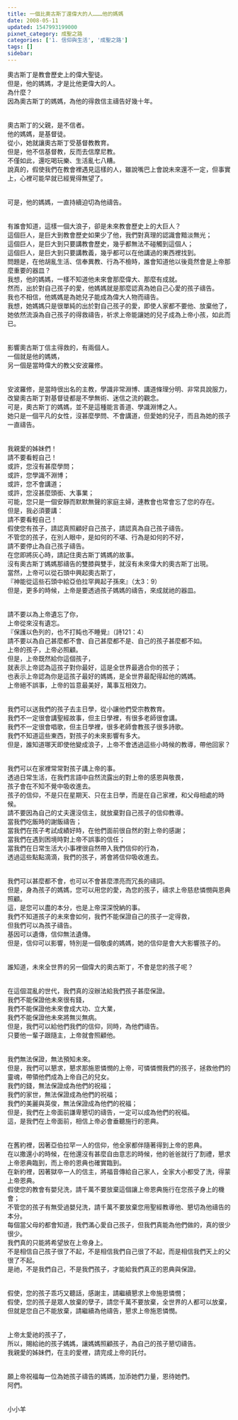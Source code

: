 ```yaml
---
title: 一個比奧古斯丁還偉大的人………他的媽媽
date: 2008-05-11
updated: 1547993199000
pixnet_category: 成聖之路
categories: ['1. 信仰與生活', '成聖之路']
tags: []
sidebar: 
---
```


<p>奧古斯丁是教會歷史上的偉大聖徒。<br/>但是，他的媽媽，才是比他更偉大的人。<br/><!--more-->為什麼？<br/>因為奧古斯丁的媽媽，為他的得救信主禱告好幾十年。<br/><br/><br/>奧古斯丁的父親，是不信者。<br/>他的媽媽，是基督徒。<br/>從小，她就讓奧古斯丁受基督教教育。<br/>但是，他不信基督教，反而去信摩尼教。<br/>不僅如此，還吃喝玩樂、生活亂七八糟。<br/>說真的，假使我們在教會裡遇見這樣的人，雖說嘴巴上會說未來還不一定，但事實上，心裡可能早就已經覺得無望了。<br/><br/><br/>可是，他的媽媽，一直持續迫切為他禱告。<br/><br/><br/>有誰會知道，這樣一個大浪子，卻是未來教會歷史上的大巨人？<br/>這個巨人，是巨大到教會歷史如果少了他，我們對真理的認識會黯淡無光；<br/>這個巨人，是巨大到只要講教會歷史，幾乎都無法不碰觸到這個人；<br/>這個巨人，是巨大到只要講教義，幾乎都可以在他講過的東西裡找到。<br/>問題是，在他胡亂生活、信奉異教、行為不檢時，誰會知道他以後竟然會是上帝那麼重要的器皿？<br/>我想，他的媽媽，一樣不知道他未來會那麼偉大、那麼有成就。<br/>然而，出於對自己孩子的愛，他媽媽就是那麼認真為她自己心愛的孩子禱告。<br/>我也不相信，他媽媽是為她兒子能成為偉大人物而禱告。<br/>我想，她媽媽只是很單純的出於對自己孩子的愛，即使人家都不要他、放棄他了，她依然流淚為自己孩子的得救禱告，祈求上帝能讓她的兒子成為上帝小孩，如此而已。<br/><br/><br/>影響奧古斯丁信主得救的，有兩個人。<br/>一個就是他的媽媽，<br/>另一個是當時偉大的教父安波羅修。<br/><br/><br/>安波羅修，是當時很出名的主教，學識非常淵博、講道條理分明、非常具說服力，<br/>改變奧古斯丁對基督徒都是不學無術、迷信之流的觀念。<br/>可是，奧古斯丁的媽媽，並不是這種能言善道、學識淵博之人。<br/>她只是一個平凡的女性，沒甚麼學問、不會講道，但愛她的兒子，而且為她的孩子一直禱告。<br/><br/><br/>我親愛的姊妹們！<br/>請不要看輕自己！<br/>或許，您沒有甚麼學問；<br/>或許，您學識不淵博；<br/>或許，您不會講道；<br/>或許，您沒甚麼頭銜、大事業；<br/>可能，您只是一個安靜而默默無聲的家庭主婦，連教會也常會忘了您的存在。<br/>但是，我必須要講：<br/>請不要看輕自己！<br/>假使您有孩子，請認真照顧好自己孩子，請認真為自己孩子禱告。<br/>不管您的孩子，在別人眼中，是如何的不堪、行為是如何的不好，<br/>請不要停止為自己孩子禱告。<br/>在您即將灰心時，請記住奧古斯丁媽媽的故事。<br/>沒有奧古斯丁媽媽那禱告的雙膝與雙手，就沒有未來偉大的奧古斯丁出現。<br/>當然，上帝可以從石頭中興起奧古斯丁，<br/>『神能從這些石頭中給亞伯拉罕興起子孫來』（太3：9）<br/>但是，更多的時候，上帝是要透過孩子媽媽的禱告，來成就祂的器皿。<br/><br/><br/>請不要以為上帝遺忘了你，<br/>上帝從來沒有遺忘。<br/>『保護以色列的，也不打盹也不睡覺』（詩121：4）<br/>請不要以為自己甚麼都不會、自己甚麼都不是、自己的孩子甚麼都不如。<br/>上帝的孩子，上帝必照顧。<br/>但是，上帝既然給你這個孩子，<br/>就表示上帝認為這孩子對你最好，這是全世界最適合你的孩子；<br/>也表示上帝認為你是這孩子最好的媽媽，是全世界最配得起他的媽媽。<br/>上帝絕不誤事，上帝的旨意最美好，萬事互相效力。<br/><br/><br/>我們可以送我們的孩子去主日學，從小讓他們受宗教教育。<br/>我們不一定很會講聖經故事，但主日學裡，有很多老師很會講。<br/>我們不一定很會唱歌，但主日學裡，很多老師會教孩子很多詩歌。<br/>我們不知道這些東西，對孩子的未來影響有多大。<br/>但是，誰知道哪天即使他變成浪子，上帝不會透過這些小時候的教導，帶他回家？<br/><br/><br/>我們可以在家裡常常對孩子講上帝的事。<br/>透過日常生活，在我們言語中自然流露出的對上帝的感恩與敬畏，<br/>孩子會在不知不覺中吸收進去。<br/>孩子的信仰，不是只在星期天、只在主日學，而是在自己家裡，和父母相處的時候。<br/>請不要因為自己的丈夫還沒信主，就放棄對自己孩子的信仰教導。<br/>當我們吃飯時的謝飯禱告；<br/>當我們在孩子考試成績好時，在他們面前很自然的對上帝的感謝；<br/>當我們在遇到困境時對上帝不誤事的信任；<br/>當我們在日常生活大小事裡很自然帶入我們信仰的行為，<br/>透過這些點點滴滴，我們的孩子，將會將信仰吸收進去。<br/><br/><br/>我們可以甚麼都不會，也可以不會甚麼漂亮而冗長的禱詞。<br/>但是，身為孩子的媽媽，您可以用您的愛，為您的孩子，禱求上帝慈悲憐憫與恩典照顧。<br/>這，是您可以盡的本分，也是上帝深深悅納的事。<br/>我們不知道孩子的未來會如何，我們不能保證自己的孩子一定得救，<br/>但我們可以為孩子禱告。<br/>基因可以遺傳，信仰無法遺傳。<br/>但是，信仰可以影響，特別是一個敬虔的媽媽，她的信仰是會大大影響孩子的。<br/><br/><br/>誰知道，未來全世界的另一個偉大的奧古斯丁，不會是您的孩子呢？<br/><br/><br/>在這個混亂的世代，我們真的沒辦法給我們孩子甚麼保證。<br/>我們不能保證他未來很有錢，<br/>我們不能保證他未來會成大功、立大業，<br/>我們不能保證他未來將無災無病。<br/>但是，我們可以給他們我們的信仰，同時，為他們禱告。<br/>只要他一輩子跟隨主，上帝就會照顧他。<br/><br/><br/>我們無法保證，無法預知未來。<br/>但是，我們可以懇求，懇求那施恩憐憫的上帝，可憐憐憫我們的孩子，拯救他們的靈魂，帶領他們成為上帝自己的兒女。<br/>我們的錢，無法保證成為他們的祝福；<br/>我們的家世，無法保證成為他們的祝福；<br/>我們的美麗與英俊，無法保證成為他們的祝福；<br/>但是，我們在上帝面前謙卑懇切的禱告，一定可以成為他們的祝福。<br/>這，是我們在上帝面前，相信上帝必會垂聽施行的恩典。<br/><br/><br/>在舊約裡，因著亞伯拉罕一人的信仰，他全家都伴隨著得到上帝的恩典。<br/>在以撒還小的時候，在他還沒有甚麼自由意志的時候，他的爸爸就行了割禮，懇求上帝恩典臨到，而上帝的恩典也確實臨到。<br/>在新約裡，因著獄卒一人的信主，將福音傳給自己家人，全家大小都受了洗，得蒙上帝恩典。<br/>假使您的教會有嬰兒洗，請千萬不要放棄這個讓上帝恩典施行在您孩子身上的機會；<br/>不管您的孩子有無受過嬰兒洗，請千萬不要放棄您用聖經教導他、懇切為他禱告的本分。<br/>每個當父母的都會知道，我們滿心愛自己孩子，但我們真能為他們做的，真的很少很少。<br/>我們真的只能將希望放在上帝身上。<br/>不是相信自己孩子很了不起，不是相信我們自己很了不起，而是相信我們天上的父很了不起。<br/>是祂，不是我們自己，不是我們孩子，才能給我們真正的恩典與保證。<br/><br/><br/>假使，您的孩子乖巧又聽話，感謝主，請繼續懇求上帝施恩憐憫；<br/>假使，您的孩子是眾人放棄的孽子，請您千萬不要放棄，全世界的人都可以放棄，但就是您自己不能放棄，請繼續為他禱告，懇求上帝施恩憐憫。<br/><br/><br/>上帝太愛祂的孩子了，<br/>所以，賜給祂的孩子媽媽，讓媽媽照顧孩子，為自己的孩子懇切禱告。<br/>我親愛的姊妹們，在主的愛裡，請完成上帝的託付。<br/><br/><br/>願上帝祝福每一位為她孩子禱告的媽媽，加添她們力量，恩待她們。<br/>阿們。<br/><br/><br/>小小羊<br/><br/></p><p> </p><br/><br/>